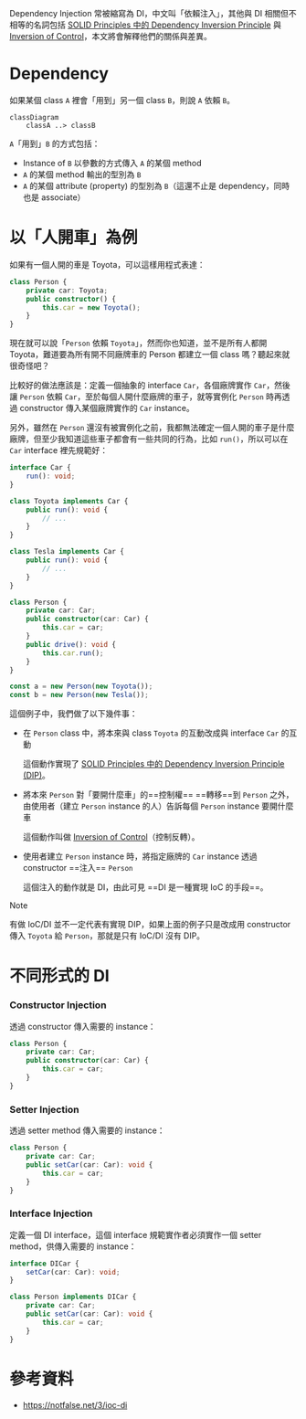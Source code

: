Dependency Injection 常被縮寫為 DI，中文叫「依賴注入」，其他與 DI 相關但不相等的名詞包括 [SOLID Principles 中的 Dependency Inversion Principle](</Programming Language/SOLID Principles.md#Dependency Inversion Principle>) 與 [Inversion of Control](</Programming Language/Inversion of Control.md>)，本文將會解釋他們的關係與差異。

# Dependency

如果某個 class `A` 裡會「用到」另一個 class `B`，則說 `A` 依賴 `B`。

```mermaid
classDiagram
    classA ..> classB
```

`A`「用到」`B` 的方式包括：

- Instance of `B` 以參數的方式傳入 `A` 的某個 method
- `A` 的某個 method 輸出的型別為 `B`
- `A` 的某個 attribute (property) 的型別為 `B`（這還不止是 dependency，同時也是 associate）

# 以「人開車」為例

如果有一個人開的車是 Toyota，可以這樣用程式表達：

```TypeScript
class Person {
    private car: Toyota;
    public constructor() {
        this.car = new Toyota();
    }
}
```

現在就可以說「`Person` 依賴 `Toyota`」，然而你也知道，並不是所有人都開 Toyota，難道要為所有開不同廠牌車的 Person 都建立一個 class 嗎？聽起來就很奇怪吧？

比較好的做法應該是：定義一個抽象的 interface `Car`，各個廠牌實作 `Car`，然後讓 `Person` 依賴 `Car`，至於每個人開什麼廠牌的車子，就等實例化 `Person` 時再透過 constructor 傳入某個廠牌實作的 `Car` instance。

另外，雖然在 `Person` 還沒有被實例化之前，我都無法確定一個人開的車子是什麼廠牌，但至少我知道這些車子都會有一些共同的行為，比如 `run()`，所以可以在 `Car` interface 裡先規範好：

```TypeScript
interface Car {
    run(): void;
}

class Toyota implements Car {
    public run(): void {
        // ...
    }
}

class Tesla implements Car {
    public run(): void {
        // ...
    }
}

class Person {
    private car: Car;
    public constructor(car: Car) {
        this.car = car;
    }
    public drive(): void {
        this.car.run();
    }
}

const a = new Person(new Toyota());
const b = new Person(new Tesla());
```

這個例子中，我們做了以下幾件事：

- 在 `Person` class 中，將本來與 class `Toyota` 的互動改成與 interface `Car` 的互動

    這個動作實現了 [SOLID Principles 中的 Dependency Inversion Principle (DIP)](</Programming Language/SOLID Principles.md#Dependency Inversion Principle>)。

- 將本來 `Person` 對「要開什麼車」的==控制權== ==轉移==到 `Person` 之外，由使用者（建立 `Person` instance 的人）告訴每個 `Person` instance 要開什麼車

    這個動作叫做 [Inversion of Control](</Programming Language/Inversion of Control.md>)（控制反轉）。

- 使用者建立 `Person` instance 時，將指定廠牌的 `Car` instance 透過 constructor ==注入== `Person`

    這個注入的動作就是 DI，由此可見 ==DI 是一種實現 IoC 的手段==。

>[!Note]
>有做 IoC/DI 並不一定代表有實現 DIP，如果上面的例子只是改成用 constructor 傳入 `Toyota` 給 `Person`，那就是只有 IoC/DI 沒有 DIP。

# 不同形式的 DI

### Constructor Injection

透過 constructor 傳入需要的 instance：

```TypeScript
class Person {
    private car: Car;
    public constructor(car: Car) {
        this.car = car;
    }
}
```

### Setter Injection

透過 setter method 傳入需要的 instance：

```TypeScript
class Person {
    private car: Car;
    public setCar(car: Car): void {
        this.car = car;
    }
}
```

### Interface Injection

定義一個 DI interface，這個 interface 規範實作者必須實作一個 setter method，供傳入需要的 instance：

```TypeScript
interface DICar {
    setCar(car: Car): void;
}

class Person implements DICar {
    private car: Car;
    public setCar(car: Car): void {
        this.car = car;
    }
}
```

# 參考資料

- <https://notfalse.net/3/ioc-di>
